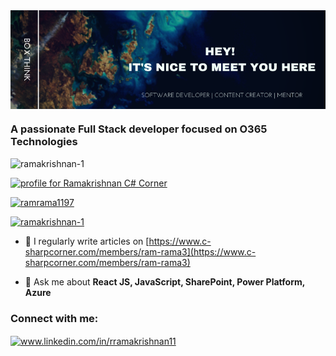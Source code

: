 <img  align="center" src="https://github.com/Ramakrishnan-1/Ramakrishnan-1/blob/main/GithubBanner.png?raw=true" alt="banner"/>
<!-- <h1 align="center">Hi 👋, I'm Ramakrishnan</h1> -->
<h3 align="left">A passionate Full Stack developer focused on O365 Technologies</h3>

<p align="left"> <img src="https://komarev.com/ghpvc/?username=ramakrishnan-1&label=Profile%20views&color=0e75b6&style=flat" alt="ramakrishnan-1" /> </p>
<p>
<a href="https://www.c-sharpcorner.com/members/ram-rama3">
<img src="https://www.c-sharpcorner.com/members/ram-rama3/flair.png?theme=dark" width="260" height="58" alt="profile for Ramakrishnan C# Corner" title="profile for Ramakrishnan at C# Corner - A Social Community of Developers and Programmers" />
</a>
</p>
<p align="left"> <a href="https://twitter.com/ramrama1197" target="blank"><img src="https://img.shields.io/twitter/follow/ramrama1197?logo=twitter&style=for-the-badge" alt="ramrama1197" /></a> </p>

<p align="left"> <a href="https://github.com/ryo-ma/github-profile-trophy"><img src="https://github-profile-trophy.vercel.app/?username=ramakrishnan-1" alt="ramakrishnan-1" /></a> </p>

- 📝 I regularly write articles on [https://www.c-sharpcorner.com/members/ram-rama3](https://www.c-sharpcorner.com/members/ram-rama3)

- 💬 Ask me about **React JS, JavaScript, SharePoint, Power Platform, Azure**

<h3 align="left">Connect with me:</h3>
<p align="left">
<a href="https://www.linkedin.com/in/rramakrishnan11/" target="blank"><img align="center" src="https://raw.githubusercontent.com/rahuldkjain/github-profile-readme-generator/master/src/images/icons/Social/linked-in-alt.svg" alt="www.linkedin.com/in/rramakrishnan11" height="30" width="40" /></a>
</p>
